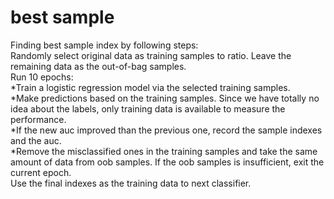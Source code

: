 # best sample
Finding best sample index by following steps:<br />
    Randomly select original data as training samples to ratio. Leave the remaining data as the out-of-bag samples.<br />
    Run 10 epochs:<br />
    *Train a logistic regression model via the selected training samples.<br />
    *Make predictions based on the training samples. Since we have totally no idea about the labels, only training data is available to measure the performance.<br />
    *If the new auc improved than the previous one, record the sample indexes and the auc.<br />
    *Remove the misclassified ones in the training samples and take the same amount of data from oob samples. If the oob samples is insufficient, exit the current epoch.<br />
    Use the final indexes as the training data to next classifier.<br />
